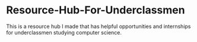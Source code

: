 # Resource-Hub-For-Underclassmen
This is a resource hub I made that has helpful opportunities and internships for underclassmen studying computer science.
